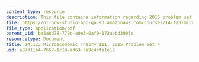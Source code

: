```yaml
---
content_type: resource
description: This file contains information regarding 2015 problem set 4.
file: https://ol-ocw-studio-app-qa.s3.amazonaws.com/courses/14-123-microeconomic-theory-iii-spring-2015/a87d11b476571c14ad635a9c4cfa1e12_MIT14_123S15_PSet_4_15.pdf
file_type: application/pdf
parent_uid: ba5a8d78-779c-a0e3-0af0-172aabd3905e
resourcetype: Document
title: 14.123 Microeconomic Theory III, 2015 Problem Set 4
uid: a87d11b4-7657-1c14-ad63-5a9c4cfa1e12
---
```

